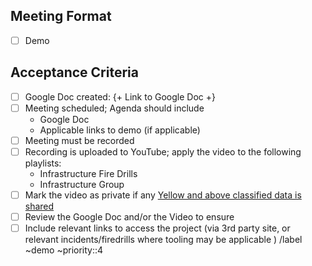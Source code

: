 <!--

  Background:

  The aim here is to showcase/walk-through tooling that SREs find useful in their day-to-day activities. This includes--but not limited to--new features being build, as well as third-party software, and scripts that may be useful for troubleshooting during an on-call incident, or during normal day-to-day workflows. 

  

## Scenario

<!--
  Provide a brief introduction to the tool, and describe a scenario or scenarios where this tooling is applicable. It might be helpful to discuss specific advantages this tooling offers over other tools other SREs may use. Some time discussing other alternatives should be welcomed, if time permits.


  When demonstrating the tool, bring up incidents or theoretical scenarios (and firedrills) where this tooling may actually be helpful. We can then run through a mock-scenario of troubleshooting with this tool. 

  Potentially indicate scenarios where this tool may NOT be applicable too. Depending on the power of the tool, make sure you discuss applicable safeguards when using the tool. 
-->

## Meeting Format

<!--
 Before the presentation, presenter should post link tool being used (if applicable).

 Ultimately, the presentation is open-ended, but should include a summary of the problem the tool is aiming to solve, or discuss scenarios (see above) where the tool may be most applicable toward the end. Ideally, the first few minutes should be an overview of the tooling.

 Note: Please give a reasonable amount of credit/acknowledgement to the orgs/people who developed the tooling, whether internally within Gitlab, or externally. 

   
-->


- [ ] Demo


## Acceptance Criteria

<!--
  All items must be completed prior to the closure of this issue.
-->

- [ ] Google Doc created: {+ Link to Google Doc +}
- [ ] Meeting scheduled; Agenda should include
  - Google Doc
  - Applicable links to demo (if applicable)
- [ ] Meeting must be recorded
- [ ] Recording is uploaded to YouTube; apply the video to the following
  playlists:
  - Infrastructure Fire Drills 
  - Infrastructure Group
- [ ] Mark the video as private if any [Yellow and above classified data is
  shared](https://about.gitlab.com/handbook/engineering/security/data-classification-standard.html)
- [ ] Review the Google Doc and/or the Video to ensure 
- [ ] Include relevant links to access the project (via 3rd party site, or relevant incidents/firedrills where tooling may be applicable )
/label ~demo ~priority::4

